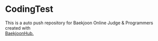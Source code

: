 # CodingTest

This is a auto push repository for Baekjoon Online Judge & Programmers created with 
<br>
<a href="https://github.com/BaekjoonHub/BaekjoonHub">BaekjoonHub.</a>

